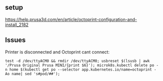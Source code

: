 

## setup

https://help.prusa3d.com/en/article/octoprint-configuration-and-install_2182

## Issues

Printer is disconnected and Octoprint cant connect:
```
test -d /dev/ttyACM0 && rmdir /dev/ttyACM0; usbreset $(lsusb | awk '/Prusa Original Prusa MINI/{print $6}'); microk8s.kubectl delete po -n home $(kubectl get po --selector app.kubernetes.io/name=octoprint -Ao name| sed 's#pod/##');
```


